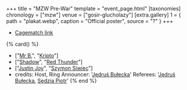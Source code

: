 +++
title = "MZW Pre-War"
template = "event_page.html"
[taxonomies]
chronology = ["mzw"]
venue = ["gosir-glucholazy"]
[extra.gallery]
1 = { path = "plakat.webp", caption = "Official poster", source = "?" }
+++

* [Cagematch link](https://www.cagematch.net/?id=1&nr=153090)

{% card() %}
- ["[Mr B.](@/w/mr-b.md)", "[Kripto](@/w/kripto.md)"]
- ["[Shadow](@/w/shadow.md)", "[Red Thunder](@/w/red-thunder.md)"]
- ["[Justin Joy](@/w/justin-joy.md)", "[Szymon Siwiec](@/w/szymon-siwiec.md)"]
- credits:
    Host, Ring Announcer: '[Jędruś Bułecka](@/w/jedrus-bulecka.md)'
    Referees: '[Jędruś Bułecka](@/w/jedrus-bulecka.md), [Sędzia Piotr](@/w/mr-b.md)'
{% end %}
